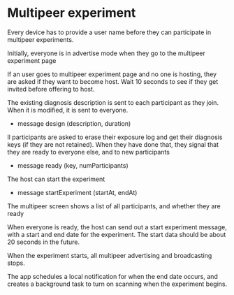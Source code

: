#  Multipeer experiment

Every device has to provide a user name before they can participate in multipeer experiments. 

Initially, everyone is in advertise mode when they go to the multipeer experiment page

If an user goes to multipeer experiment page and no one is hosting, they are asked if they want to become host. Wait 10 seconds to see if they get invited before offering to host.


The existing diagnosis description is sent to each participant as they join. When it is modified, it is sent to everyone.
* message design (description, duration)

ll participants are asked to erase their exposure log and get their diagnosis keys (if they are not retained).  When they have done that, they signal that they are ready to everyone else, and to new participants
* message ready (key, numParticipants)

The host can start the experiment
* message startExperiment (startAt, endAt)


The multipeer screen shows a list of all participants, and whether they are ready

When everyone is ready, the host can send out a start experiment message, with a start and end date for the experiment. The start data should be about 20 seconds in the future. 

When the experiment starts, all multipeer advertising and broadcasting stops. 

The app schedules a local notification for when the end date occurs, and creates a background task to turn on scanning when the experiment begins.



